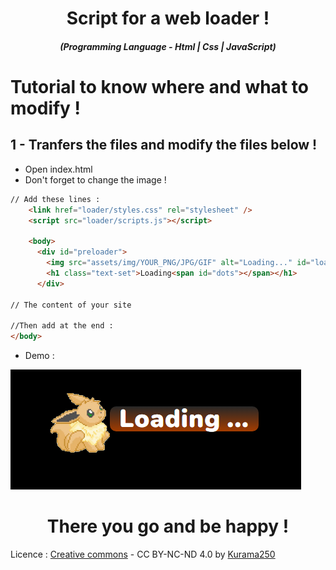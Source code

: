 <h1 align="center">Script for a web loader !</h1>
<em><h5 align="center">(Programming Language - Html | Css | JavaScript)</h5></em>

# Tutorial to know where and what to modify !

## 1 - Tranfers the files and modify the files below !

- Open index.html
- Don't forget to change the image !

```html
// Add these lines :
    <link href="loader/styles.css" rel="stylesheet" />
    <script src="loader/scripts.js"></script>

    <body>
      <div id="preloader">
        <img src="assets/img/YOUR_PNG/JPG/GIF" alt="Loading..." id="loader" />
        <h1 class="text-set">Loading<span id="dots"></span></h1>
      </div>

// The content of your site

//Then add at the end :
</body>
```

- Demo : 

![alt text](https://github.com/Kurama250/Web_loader/blob/main/loading.png?raw=true)

<h1 align="center">There you go and be happy !</h1>

Licence : [Creative commons](https://creativecommons.org/licenses/by-nc-nd/4.0/deed.en) - CC BY-NC-ND 4.0 by [Kurama250](https://github.com/Kurama250) 
